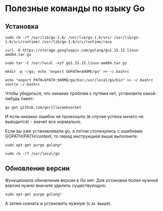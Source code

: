 
# Полезные команды по языку Go

## Установка

`sudo rm -rf /usr/lib/go-1.6/ /usr/lib/go-1.6/src/ /usr/lib/go-1.6/src/runtime/ /usr/lib/go-1.6/src/runtime/race`

`curl -O https://storage.googleapis.com/golang/go1.15.15.linux-amd64.tar.gz`

`sudo tar -C /usr/local -xzf go1.15.15.linux-amd64.tar.gz`

`mkdir -p ~/go; echo "export GOPATH=$HOME/go" >> ~/.bashrc`

`echo "export PATH=$PATH:$HOME/go/bin:/usr/local/go/bin" >> ~/.bashrc`
`source ~/.bashrc`

Чтобы убедиться, что никаких проблем с путями нет, установите какой-нибудь пакет:

`go get github.com/gorilla/websocket`

И если никаких ошибок не произошло (в случае успеха ничего не выводится) - значит все нормально.

Если вы уже устанавливали go, а потом столкнулись с ошибками GOPATH/PATH/context, то перед инструкцией выше выполните:

`sudo apt-get purge golang*`

`sudo rm -rf /usr/local/go`

## Обновление версии

Функционала обновления версии в Go нет. Для установки более нужной версии нужно вначале удалить существующую:

`sudo apt-get purge golang*`

А затем скачать и установить нужную (с.м. выше).
